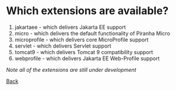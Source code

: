 # Which extensions are available?

1. jakartaee - which delivers Jakarta EE support
1. micro - which delivers the default functionality of Piranha Micro
1. microprofile - which delivers core MicroProfile support
1. servlet - which delivers Servlet support
1. tomcat9 - which delivers Tomcat 9 compatibility support
1. webprofile - which delivers Jakarta EE Web-Profile support

_Note all of the extensions are still under development_

[Back](README.md)
